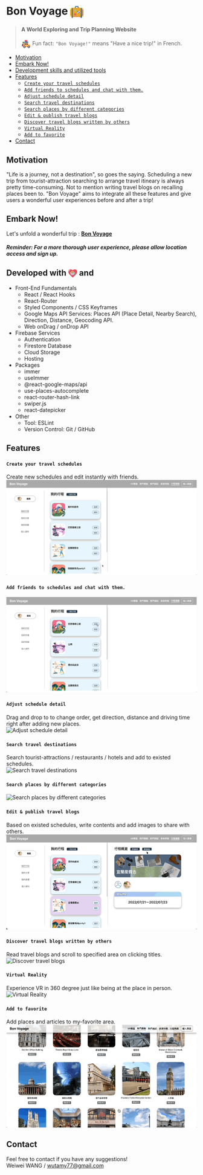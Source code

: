 # Bon Voyage <img align="center" width="35px" src="./public/suitcase-2.png"/>


> #### A World Exploring and Trip Planning Website           
>
> <img align="center" width="25px" src="./src/pages/images/travel.png"/>  Fun fact: `"Bon Voyage!"` means "Have a nice trip!" in French.

  - [Motivation](#motivation)
  - [Embark Now!](#embark-now)
  - [Development skills and utilized tools](#developed-with--and)
  - [Features](#features)
      - [`Create your travel schedules`<br/>](#create-your-travel-schedules)
      - [`Add friends to schedules and chat with them.`](#add-friends-to-schedules-and-chat-with-them)
      - [`Adjust schedule detail`](#adjust-schedule-detail)
      - [`Search travel destinations`](#search-travel-destinations)
      - [`Search places by different categories`](#search-places-by-different-categories)
      - [`Edit & publish travel blogs`](#edit--publish-travel-blogs)
      - [`Discover travel blogs written by others`](#discover-travel-blogs-written-by-others)
      - [`Virtual Reality`](#virtual-reality)
      - [`Add to favorite`](#add-to-favorite)
  - [Contact](#contact)

## Motivation

"Life is a journey, not a destination", so goes the saying. Scheduling a new trip from tourist-attraction searching to arrange travel itineary is always pretty time-consuming. Not to mention writing travel blogs on recalling places been to. "Bon Voyage" aims to integrate all these features and give users a wonderful user experiences before and after a trip!

<!-- ## Intro

- Obtain user's current location and list out cafes nearby(Taiwan).
- Search cafes by keyword, features or city.
- Allow user to bookmark cafes and create their own cafe maps.
- Publish cafe blog to share the experience.
- Leave a comment to connect with the community. -->


## Embark Now!

Let's unfold a wonderful trip : **[Bon Voyage](https://bonvoyage-f5e7d.web.app/)**

##### <em>Reminder: For a more thorough user experience, please allow location access and sign up.</em>

## Developed with <img align="center" width="24px" src="./src/pages/images/heart.png"/> and

- Front-End Fundamentals
  - React / React Hooks
  - React-Router
  - Styled Components / CSS Keyframes
  - Google Maps API Services: Places API (Place Detail, Nearby Search), Direction, Distance, Geocoding API.
  - Web onDrag / onDrop API
- Firebase Services
  - Authentication
  - Firestore Database
  - Cloud Storage
  - Hosting
- Packages
  - immer
  - useImmer
  - @react-google-maps/api
  - use-places-autocomplete
  - react-router-hash-link
  - swiper.js
  - react-datepicker
- Other
  - Tool: ESLint
  - Version Control: Git / GitHub

## Features

#### `Create your travel schedules`<br/>
Create new schedules and edit instantly with friends.
<br/>
![Create your travel schedules](./readme_assets/create_schedule.gif)
<!-- <img src="https://i.imgur.com/L1sFhtR.gif" height="100%" alt="Create travel schedules" > -->

#### `Add friends to schedules and chat with them.`
![Add friends to schedules](./readme_assets/add_friend_chat.gif)
<!-- <img src="https://i.imgur.com/HgpXe2G.gif" height="100%" alt="Add friends to schedules" > -->

#### `Adjust schedule detail`
Drag and drop to to change order, get direction, distance and driving time right after adding new places.
<br/>
![Adjust schedule detail](./readme_assets/drag.gif)
<!-- <img src="https://i.imgur.com/mrAkH6b.gif" height="100%" alt="Adjust schedule detail" > -->

#### `Search travel destinations`
Search tourist-attractions / restaurants / hotels and add to existed schedules.
<br/>
![Search travel destinations](./readme_assets/paris.gif)
<!-- <img src="https://i.imgur.com/kIpVwkK.gif" height="100%" alt="Search travel destinations" > -->

#### `Search places by different categories`
![Search places by different categories](./readme_assets/category_search.gif)
<!-- <img src="https://i.imgur.com/WujiZbL.gif" height="100%" alt="Search places by categories" > -->

#### `Edit & publish travel blogs`
Based on existed schedules, write contents and add images to share with  others.
<br/>
![Edit & publish travel blogs](./readme_assets/export_write_article.gif)
<!-- <img src="https://i.imgur.com/P5yasj9.gif" height="100%" alt="Edit & publish travel blogs"> -->

#### `Discover travel blogs written by others`
Read travel blogs and scroll to specified area on clicking titles.
<br/>
![Discover travel blogs](./readme_assets/read_article.gif)
<!-- <img src="https://i.imgur.com/P5yasj9.gif" height="100%" alt="travel blogs" > -->

#### `Virtual Reality`
Experience VR in 360 degree just like being at the place in person.
<br/>
![Virtual Reality](./readme_assets/vr.gif)
<!-- <img src="https://i.imgur.com/tKFsYPZ.gif" height="100%" alt="Virtual Reality" > -->

#### `Add to favorite`
Add places and articles to my-favorite area.
<br/>
![Virtual Reality](./readme_assets/add_favo.gif)
<!-- <img src="https://i.imgur.com/xT2Gc1v.gif" height="100%" alt="Add friends to schedules" > -->

## Contact

Feel free to contact if you have any suggestions!
<br/>
Weiwei WANG / wutamy77@gmail.com


